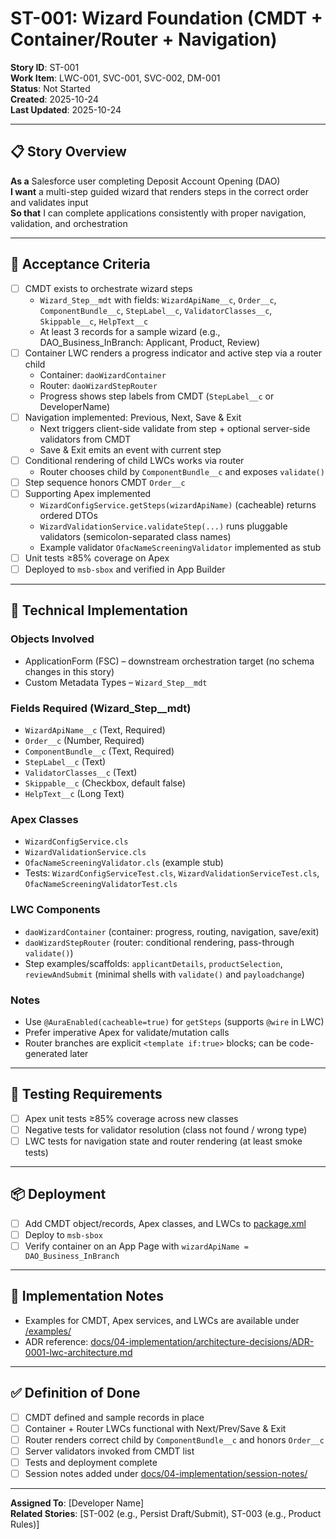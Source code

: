 <!-- 
🔴 AI AGENTS: READ FIRST - /docs/01-foundation/data-model.md for correct object names
✅ Correct: ApplicationForm, Applicant, Account (Business), FinancialAccount
❌ Wrong: Application__c, Applicant__c, Loan__c, Business_Relationship__c
-->

# ST-001: Wizard Foundation (CMDT + Container/Router + Navigation)

**Story ID**: ST-001  
**Work Item**: LWC-001, SVC-001, SVC-002, DM-001  
**Status**: Not Started  
**Created**: 2025-10-24  
**Last Updated**: 2025-10-24

---

## 📋 Story Overview

**As a** Salesforce user completing Deposit Account Opening (DAO)  
**I want** a multi-step guided wizard that renders steps in the correct order and validates input  
**So that** I can complete applications consistently with proper navigation, validation, and orchestration

---

## 🎯 Acceptance Criteria

- [ ] CMDT exists to orchestrate wizard steps
  - `Wizard_Step__mdt` with fields: `WizardApiName__c`, `Order__c`, `ComponentBundle__c`, `StepLabel__c`, `ValidatorClasses__c`, `Skippable__c`, `HelpText__c`
  - At least 3 records for a sample wizard (e.g., DAO_Business_InBranch: Applicant, Product, Review)
- [ ] Container LWC renders a progress indicator and active step via a router child
  - Container: `daoWizardContainer`
  - Router: `daoWizardStepRouter`
  - Progress shows step labels from CMDT (`StepLabel__c` or DeveloperName)
- [ ] Navigation implemented: Previous, Next, Save & Exit
  - Next triggers client-side validate from step + optional server-side validators from CMDT
  - Save & Exit emits an event with current step
- [ ] Conditional rendering of child LWCs works via router
  - Router chooses child by `ComponentBundle__c` and exposes `validate()`
- [ ] Step sequence honors CMDT `Order__c`
- [ ] Supporting Apex implemented
  - `WizardConfigService.getSteps(wizardApiName)` (cacheable) returns ordered DTOs
  - `WizardValidationService.validateStep(...)` runs pluggable validators (semicolon-separated class names)
  - Example validator `OfacNameScreeningValidator` implemented as stub
- [ ] Unit tests ≥85% coverage on Apex
- [ ] Deployed to `msb-sbox` and verified in App Builder

---

## 🔧 Technical Implementation

### Objects Involved
- ApplicationForm (FSC) – downstream orchestration target (no schema changes in this story)
- Custom Metadata Types – `Wizard_Step__mdt`

### Fields Required (Wizard_Step__mdt)
- `WizardApiName__c` (Text, Required)
- `Order__c` (Number, Required)
- `ComponentBundle__c` (Text, Required)
- `StepLabel__c` (Text)
- `ValidatorClasses__c` (Text)
- `Skippable__c` (Checkbox, default false)
- `HelpText__c` (Long Text)

### Apex Classes
- `WizardConfigService.cls`
- `WizardValidationService.cls`
- `OfacNameScreeningValidator.cls` (example stub)
- Tests: `WizardConfigServiceTest.cls`, `WizardValidationServiceTest.cls`, `OfacNameScreeningValidatorTest.cls`

### LWC Components
- `daoWizardContainer` (container: progress, routing, navigation, save/exit)
- `daoWizardStepRouter` (router: conditional rendering, pass-through `validate()`)
- Step examples/scaffolds: `applicantDetails`, `productSelection`, `reviewAndSubmit` (minimal shells with `validate()` and `payloadchange`)

### Notes
- Use `@AuraEnabled(cacheable=true)` for `getSteps` (supports `@wire` in LWC)
- Prefer imperative Apex for validate/mutation calls
- Router branches are explicit `<template if:true>` blocks; can be code-generated later

---

## 🧪 Testing Requirements

- [ ] Apex unit tests ≥85% coverage across new classes
- [ ] Negative tests for validator resolution (class not found / wrong type)
- [ ] LWC tests for navigation state and router rendering (at least smoke tests)

---

## 📦 Deployment

- [ ] Add CMDT object/records, Apex classes, and LWCs to [package.xml](cci:7://file:///Users/cristianosinadino/Workspace/Salesforce/Pro/zennify/msb/package.xml:0:0-0:0)
- [ ] Deploy to `msb-sbox`
- [ ] Verify container on an App Page with `wizardApiName = DAO_Business_InBranch`

---

## 📝 Implementation Notes

- Examples for CMDT, Apex services, and LWCs are available under [/examples/](cci:7://file:///Users/cristianosinadino/Workspace/Salesforce/Pro/zennify/msb/examples:0:0-0:0)
- ADR reference: [docs/04-implementation/architecture-decisions/ADR-0001-lwc-architecture.md](cci:7://file:///Users/cristianosinadino/Workspace/Salesforce/Pro/zennify/msb/docs/04-implementation/architecture-decisions/ADR-0001-lwc-architecture.md:0:0-0:0)

---

## ✅ Definition of Done

- [ ] CMDT defined and sample records in place
- [ ] Container + Router LWCs functional with Next/Prev/Save & Exit
- [ ] Router renders correct child by `ComponentBundle__c` and honors `Order__c`
- [ ] Server validators invoked from CMDT list
- [ ] Tests and deployment complete
- [ ] Session notes added under [docs/04-implementation/session-notes/](cci:7://file:///Users/cristianosinadino/Workspace/Salesforce/Pro/zennify/msb/docs/04-implementation/session-notes:0:0-0:0)

---

**Assigned To**: [Developer Name]  
**Related Stories**: [ST-002 (e.g., Persist Draft/Submit), ST-003 (e.g., Product Rules)]